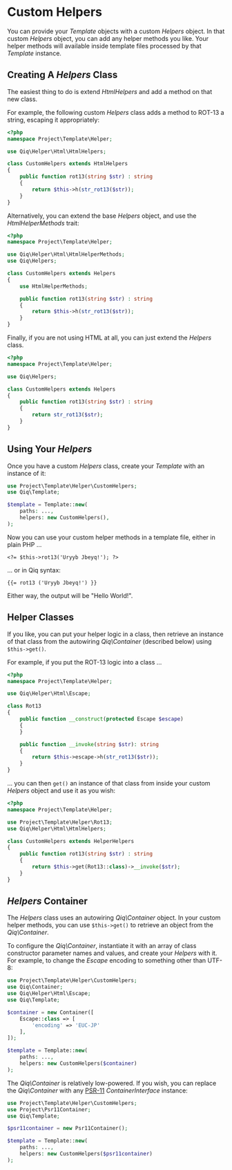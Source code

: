 # Custom Helpers

You can provide your _Template_ objects with a custom _Helpers_ object. In
that custom _Helpers_ object, you can add any helper methods you like. Your
helper methods will available inside template files processed by
that _Template_ instance.

## Creating A _Helpers_ Class

The easiest thing to do is extend _HtmlHelpers_ and add a method on that new
class.

For example, the following custom _Helpers_ class adds a method to ROT-13 a
string, escaping it appropriately:

```php
<?php
namespace Project\Template\Helper;

use Qiq\Helper\Html\HtmlHelpers;

class CustomHelpers extends HtmlHelpers
{
    public function rot13(string $str) : string
    {
        return $this->h(str_rot13($str));
    }
}
```

Alternatively, you can extend the base _Helpers_ object, and use
the _HtmlHelperMethods_ trait:

```php
<?php
namespace Project\Template\Helper;

use Qiq\Helper\Html\HtmlHelperMethods;
use Qiq\Helpers;

class CustomHelpers extends Helpers
{
    use HtmlHelperMethods;

    public function rot13(string $str) : string
    {
        return $this->h(str_rot13($str));
    }
}
```

Finally, if you are not using HTML at all, you can just extend the _Helpers_
class.

```php
<?php
namespace Project\Template\Helper;

use Qiq\Helpers;

class CustomHelpers extends Helpers
{
    public function rot13(string $str) : string
    {
        return str_rot13($str);
    }
}
```



## Using Your _Helpers_

Once you have a custom _Helpers_ class, create your _Template_ with an
instance of it:

```php
use Project\Template\Helper\CustomHelpers;
use Qiq\Template;

$template = Template::new(
    paths: ...,
    helpers: new CustomHelpers(),
);
```

Now you can use your custom helper methods in a template file, either in plain
PHP ...

```html+php
<?= $this->rot13('Uryyb Jbeyq!'); ?>
```

... or in Qiq syntax:

```html+php
{{= rot13 ('Uryyb Jbeyq!') }}
```

Either way, the output will be "Hello World!".

## Helper Classes

If you like, you can put your helper logic in a class, then retrieve an
instance of that class from the autowiring _Qiq\Container_ (described below)
using `$this->get()`.

For example, if you put the ROT-13 logic into a class ...

```php
<?php
namespace Project\Template\Helper;

use Qiq\Helper\Html\Escape;

class Rot13
{
    public function __construct(protected Escape $escape)
    {
    }

    public function __invoke(string $str): string
    {
        return $this->escape->h(str_rot13($str));
    }
}
```

... you can then `get()` an instance of that class from inside your
custom _Helpers_ object and use it as you wish:


```php
<?php
namespace Project\Template\Helper;

use Project\Template\Helper\Rot13;
use Qiq\Helper\Html\HtmlHelpers;

class CustomHelpers extends HelperHelpers
{
    public function rot13(string $str) : string
    {
        return $this->get(Rot13::class)->__invoke($str);
    }
}
```

## _Helpers_ Container

The _Helpers_ class uses an autowiring _Qiq\Container_ object. In your custom
helper methods, you can use `$this->get()` to retrieve an object from
the _Qiq\Container_.

To configure the _Qiq\Container_, instantiate it with an array of class
constructor parameter names and values, and create your _Helpers_ with it.
For example, to change the _Escape_ encoding to something other than UTF-8:

```php
use Project\Template\Helper\CustomHelpers;
use Qiq\Container;
use Qiq\Helper\Html\Escape;
use Qiq\Template;

$container = new Container([
    Escape::class => [
        'encoding' => 'EUC-JP'
    ],
]);

$template = Template::new(
    paths: ...,
    helpers: new CustomHelpers($container)
);
```

The _Qiq\Container_ is relatively low-powered. If you wish, you can replace
the _Qiq\Container_ with any [PSR-11](https://www.php-fig.org/psr/psr-11/)
_ContainerInterface_ instance:

```php
use Project\Template\Helper\CustomHelpers;
use Project\Psr11Container;
use Qiq\Template;

$psr11container = new Psr11Container();

$template = Template::new(
    paths: ...,
    helpers: new CustomHelpers($psr11container)
);
```

